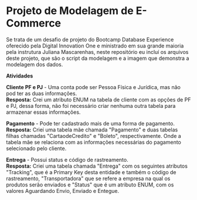 # **Projeto de Modelagem de E-Commerce**

Se trata de um desafio de projeto do Bootcamp Database Experience oferecido pela Digital Innovation One e ministrado em sua grande maioria pela instrutura Juliana Mascarenhas, neste repositório eu incluí os arquivos deste projeto, que são o script da modelagem e a imagem que demonstra a modelagem dos dados.




**Atividades**  

**Cliente PF e PJ** - Uma conta pode ser Pessoa Física e Jurídica, mas não pod ter as duas informações.  
**Resposta:** Crei um atributo ENUM na tabela de cliente com as opções de PF e PJ, dessa forma, não foi necessário criar nenhuma outra tabela para armazenar essas informações.   
  


**Pagamento** - Pode ter cadastrado mais de uma forma de pagamento.  
**Resposta:** Criei uma tabela mãe chamada "Pagamento" e duas tabelas filhas chamadas "CartaodeCredito" e "Boleto", respectivamente. Onde a tabela mãe se relaciona com as informações necessárias do pagamento selecionado pelo cliente. 


**Entrega** - Possui status e código de rastreamento.  
**Resposta:** Criei uma tabela chamada "Entrega" com os seguintes atributos "Tracking", que é a Primary Key desta entidade e também o código de rastreamento, "Transportadora" que se refere a empresa na qual os produtos serão enviados e "Status" que é um atributo ENUM, com os valores Aguardando Envio, Enviado e Entegue.
